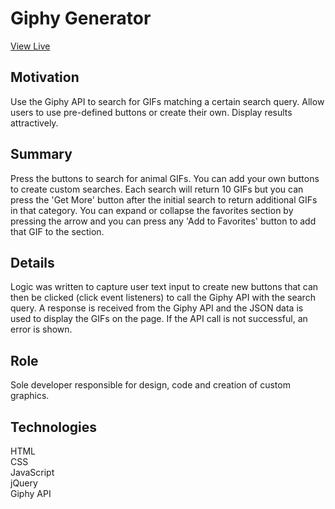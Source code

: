 # Giphy Generator
[View Live](https://lexi-winstanley.github.io/giphyGenerator/)

## Motivation 
Use the Giphy API to search for GIFs matching a certain search query. Allow users to use pre-defined buttons or create their own. Display results attractively. 

## Summary
Press the buttons to search for animal GIFs. You can add your own buttons to create custom searches. Each search will return 10 GIFs but you can press the 'Get More' button after the initial search to return additional GIFs in that category. You can expand or collapse the favorites section by pressing the arrow and you can press any 'Add to Favorites' button to add that GIF to the section. 

## Details
Logic was written to capture user text input to create new buttons that can then be clicked (click event listeners) to call the Giphy API with the search query. A response is received from the Giphy API and the JSON data is used to display the GIFs on the page. If the API call is not successful, an error is shown.  

## Role
Sole developer responsible for design, code and creation of custom graphics. 

## Technologies
HTML
<br/>CSS
<br/>JavaScript
<br/>jQuery
<br/>Giphy API

